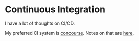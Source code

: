 # Continuous Integration

I have a lot of thoughts on CI/CD.

My preferred CI system is [concourse](https://concourse-ci.org). Notes on that are [here](concourse.md).
